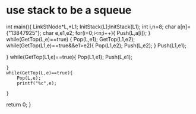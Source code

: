 # use stack to be a squeue
int main(){
    LinkStNode*L,*L1;
    InitStack(L);InitStack(L1);
    int i,n=8;
    char a[n]={"13847925"};
    char e,e1,e2;
    for(i=0;i<n;i++){
        Push(L,a[i]);
    }
   while(GetTop(L,e)==true)
   {
    Pop(L,e1);
    GetTop(L1,e2);
    while(GetTop(L1,e)==true&&e1>e2){
        Pop(L1,e2);
        Push(L,e2);
    }
    Push(L1,e1);

   }
   while(GetTop(L1,e)==true){
    Pop(L1,e1);
    Push(L,e1);

    }
    while(GetTop(L,e)==true){
        Pop(L,e);
        printf("%c",e);

    }

return 0;
}
